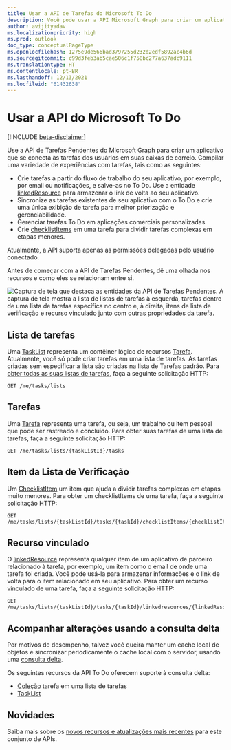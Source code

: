 ```yaml
---
title: Usar a API de Tarefas do Microsoft To Do
description: Você pode usar a API Microsoft Graph para criar um aplicativo que se conecta a tarefas e listas de tarefas no Microsoft To Do.
author: avijityadav
ms.localizationpriority: high
ms.prod: outlook
doc_type: conceptualPageType
ms.openlocfilehash: 1275e9de566bad3797255d232d2edf5892ac4b6d
ms.sourcegitcommit: c99d3feb3ab5cae506c1f758bc277a637adc9111
ms.translationtype: HT
ms.contentlocale: pt-BR
ms.lasthandoff: 12/13/2021
ms.locfileid: "61432638"
---
```

# <a name="use-the-microsoft-to-do-api"></a>Usar a API do Microsoft To Do

[!INCLUDE [beta-disclaimer](../../includes/beta-disclaimer.md)]

Use a API de Tarefas Pendentes do Microsoft Graph para criar um aplicativo que se conecta às tarefas dos usuários em suas caixas de correio. Compilar uma variedade de experiências com tarefas, tais como as seguintes:

* Crie tarefas a partir do fluxo de trabalho do seu aplicativo, por exemplo, por email ou notificações, e salve-as no To Do. Use a entidade [linkedResource](linkedresource.md) para armazenar o link de volta ao seu aplicativo.
* Sincronize as tarefas existentes de seu aplicativo com o To Do e crie uma única exibição de tarefa para melhor priorização e gerenciabilidade.
* Gerenciar tarefas To Do em aplicações comerciais personalizadas.
* Crie [checklistItems](checklistitem.md) em uma tarefa para dividir tarefas complexas em etapas menores.

Atualmente, a API suporta apenas as permissões delegadas pelo usuário conectado.

Antes de começar com a API de Tarefas Pendentes, dê uma olhada nos recursos e como eles se relacionam entre si.

![Captura de tela que destaca as entidades da API de Tarefas Pendentes. A captura de tela mostra a lista de listas de tarefas à esquerda, tarefas dentro de uma lista de tarefas específica no centro e, à direita, itens de lista de verificação e recurso vinculado junto com outras propriedades da tarefa.](/graph/images/tasks-api-entities.png)

## <a name="task-list"></a>Lista de tarefas

Uma [TaskList](./basetasklist.md) representa um contêiner lógico de recursos [Tarefa](./basetask.md). Atualmente, você só pode criar tarefas em uma lista de tarefas. As tarefas criadas sem especificar a lista são criadas na lista de Tarefas padrão. Para [obter todas as suas listas de tarefas](../api/basetasklist-get.md), faça a seguinte solicitação HTTP:

``` http
GET /me/tasks/lists
```

## <a name="task"></a>Tarefas

Uma [Tarefa](./basetask.md) representa uma tarefa, ou seja, um trabalho ou item pessoal que pode ser rastreado e concluído. Para obter suas tarefas de uma lista de tarefas, faça a seguinte solicitação HTTP:
``` http
GET /me/tasks/lists/{taskListId}/tasks
```

## <a name="checklist-item"></a>Item da Lista de Verificação 

Um [ChecklistItem](linkedresource_v2.md) um item que ajuda a dividir tarefas complexas em etapas muito menores. Para obter um checklistItems de uma tarefa, faça a seguinte solicitação HTTP:
``` http
GET /me/tasks/lists/{taskListId}/tasks/{taskId}/checklistItems/{checklistItems}
```

## <a name="linked-resource"></a>Recurso vinculado

O [linkedResource](linkedresource_v2.md) representa qualquer item de um aplicativo de parceiro relacionado à tarefa, por exemplo, um item como o email de onde uma tarefa foi criada. Você pode usá-la para armazenar informações e o link de volta para o item relacionado em seu aplicativo. Para obter um recurso vinculado de uma tarefa, faça a seguinte solicitação HTTP:
``` http
GET /me/tasks/lists/{taskListId}/tasks/{taskId}/linkedresources/{linkedResourceId}
```

## <a name="track-changes-using-delta-query"></a>Acompanhar alterações usando a consulta delta

Por motivos de desempenho, talvez você queira manter um cache local de objetos e sincronizar periodicamente o cache local com o servidor, usando uma [consulta delta](/graph/delta-query-overview).

Os seguintes recursos da API To Do oferecem suporte à consulta delta:
* [Coleção](./basetask.md) tarefa em uma lista de tarefas
* [TaskList](./basetasklist.md)

## <a name="whats-new"></a>Novidades
Saiba mais sobre os [novos recursos e atualizações mais recentes](/graph/whats-new-overview) para este conjunto de APIs.
